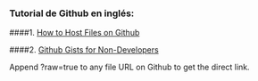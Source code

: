 ### Tutorial de Github en inglés:

####1. [How to Host Files on Github](http://www.labnol.org/internet/free-file-hosting-github/29092/)

####2. [Github Gists for Non-Developers](http://www.labnol.org/internet/github-gist-tutorial/28499/)

Append ?raw=true to any file URL on Github to get the direct link.

